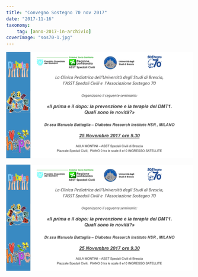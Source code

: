 ```yaml
---
title: "Convegno Sostegno 70 nov 2017"
date: "2017-11-16"
taxonomy: 
    tag: [anno-2017-in-archivio]
coverImage: "sos70-1.jpg"
---
```


![](images/sos70-1.jpg)

![](images/sos70-2.jpg)
